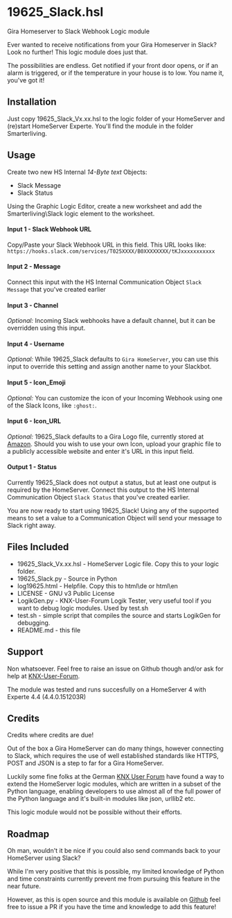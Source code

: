 # 19625_Slack.hsl
Gira Homeserver to Slack Webhook Logic module

Ever wanted to receive notifications from your Gira Homeserver in Slack? Look no further! This logic module does just that. 

The possibilities are endless. Get notified if your front door opens, or if an alarm is triggered, or if the temperature in your house is to low. You name it, you've got it!

Installation
------------
Just copy 19625_Slack_Vx.xx.hsl to the logic folder of your HomeServer and (re)start HomeServer Experte. You'll find the module in the folder Smarterliving. 

Usage
-----
Create two new HS Internal _14-Byte text_ Objects: 
  - Slack Message 
  - Slack Status 

Using the Graphic Logic Editor, create a new worksheet and add the Smarterliving\Slack logic element to the worksheet. 

#### Input 1 - Slack Webhook URL
Copy/Paste your Slack Webhook URL in this field. This URL looks like: 
``` https://hooks.slack.com/services/T025XXXX/B0XXXXXXXX/tKJxxxxxxxxxxx ```

#### Input 2 - Message
Connect this input with the HS Internal Communication Object ```Slack Message``` that you've created earlier

#### Input 3 - Channel
_Optional:_ Incoming Slack webhooks have a default channel, but it can be overridden using this input.  

#### Input 4 - Username 
_Optional:_ While 19625_Slack defaults to ```Gira HomeServer```, you can use this input to override this setting and assign another name to your Slackbot. 

#### Input 5 - Icon_Emoji
_Optional:_ You can customize the icon of your Incoming Webhook using one of the Slack Icons, like ```:ghost:```.

#### Input 6 - Icon_URL
_Optional:_ 19625_Slack defaults to a Gira Logo file, currently stored at [Amazon](https://s3.eu-central-1.amazonaws.com/gira.homeserver/gira_icon175x175-1.png). Should you wish to use your own Icon, upload your graphic file to a publicly accessible website and enter it's URL in this input field. 

#### Output 1 - Status
Currently 19625_Slack does not output a status, but at least one output is required by the HomeServer. Connect this output to the HS Internal Communication Object ```Slack Status``` that you've created earlier. 

You are now ready to start using 19625_Slack! Using any of the supported means to set a value to a Communication Object will send your message to Slack right away. 

Files Included
--------------
- 19625_Slack_Vx.xx.hsl - HomeServer Logic file. Copy this to your logic folder. 
- 19625_Slack.py - Source in Python
- log19625.html - Helpfile. Copy this to html\de or html\en 
- LICENSE - GNU v3 Public License 
- LogikGen.py - KNX-User-Forum Logik Tester, very useful tool if you want to debug logic modules. Used by test.sh
- test.sh - simple script that compiles the source and starts LogikGen for debugging. 
- README.md - this file 

Support
-------
Non whatsoever. Feel free to raise an issue on Github though and/or ask for help at [KNX-User-Forum](http://knx-user-forum.de). 

The module was tested and runs succesfully on a HomeServer 4 with Experte 4.4 (4.4.0.151203R)

Credits
-------
Credits where credits are due! 

Out of the box a Gira HomeServer can do many things, however connecting to Slack, which requires the use of well established standards like HTTPS, POST and JSON is a step to far for a Gira HomeServer.

Luckily some fine folks at the German [KNX User Forum](http://knx-user-forum.de) have found a way to extend the HomeServer logic modules, which are written in a subset of the Python language, enabling developers to use almost all of the full power of the Python language and it's built-in modules like json, urllib2 etc. 

This logic module would not be possible without their efforts.

Roadmap
-------
Oh man, wouldn't it be nice if you could also send commands back to your HomeServer using Slack?

While I'm very positive that this is possible, my limited knowledge of Python and time constraints currently prevent me from pursuing this feature in the near future. 

However, as this is open source and this module is available on [Github](https://github.com/ottonet/19625_Slack) feel free to issue a PR if you have the time and knowledge to add this feature! 
